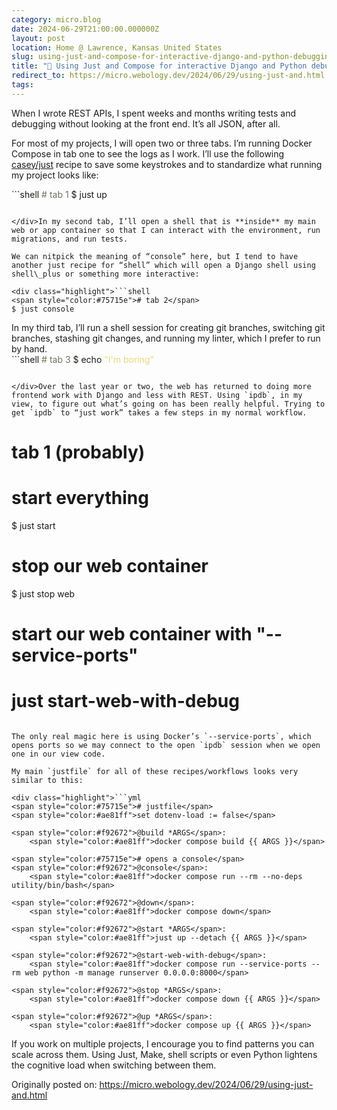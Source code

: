 ```yaml
---
category: micro.blog
date: 2024-06-29T21:00:00.000000Z
layout: post
location: Home @ Lawrence, Kansas United States
slug: using-just-and-compose-for-interactive-django-and-python-debugging-sessions
title: "🐳 Using Just and Compose for interactive Django and Python debugging sessions"
redirect_to: https://micro.webology.dev/2024/06/29/using-just-and.html
tags: 
---
```


When I wrote REST APIs, I spent weeks and months writing tests and debugging without looking at the front end. It’s all JSON, after all.

For most of my projects, I will open two or three tabs. I’m running Docker Compose in tab one to see the logs as I work. I’ll use the following [casey/just](https://github.com/casey/just) recipe to save some keystrokes and to standardize what running my project looks like:

<div class="highlight">```shell
<span style="color:#75715e"># tab 1</span>
$ just up 

```

</div>In my second tab, I’ll open a shell that is **inside** my main web or app container so that I can interact with the environment, run migrations, and run tests.

We can nitpick the meaning of “console” here, but I tend to have another just recipe for “shell” which will open a Django shell using shell\_plus or something more interactive:

<div class="highlight">```shell
<span style="color:#75715e"># tab 2</span>
$ just console

```

</div>In my third tab, I’ll run a shell session for creating git branches, switching git branches, stashing git changes, and running my linter, which I prefer to run by hand.

<div class="highlight">```shell
<span style="color:#75715e"># tab 3</span>
$ echo <span style="color:#e6db74">"I'm boring"</span>

```

</div>Over the last year or two, the web has returned to doing more frontend work with Django and less with REST. Using `ipdb`, in my view, to figure out what’s going on has been really helpful. Trying to get `ipdb` to “just work” takes a few steps in my normal workflow.

```
# tab 1 (probably)

# start everything
$ just start

# stop our web container
$ just stop web

# start our web container with "--service-ports" 
# just start-web-with-debug

```

The only real magic here is using Docker’s `--service-ports`, which opens ports so we may connect to the open `ipdb` session when we open one in our view code.

My main `justfile` for all of these recipes/workflows looks very similar to this:

<div class="highlight">```yml
<span style="color:#75715e"># justfile</span>
<span style="color:#ae81ff">set dotenv-load := false</span>

<span style="color:#f92672">@build *ARGS</span>:
    <span style="color:#ae81ff">docker compose build {{ ARGS }}</span>

<span style="color:#75715e"># opens a console</span>
<span style="color:#f92672">@console</span>:
    <span style="color:#ae81ff">docker compose run --rm --no-deps utility/bin/bash</span>

<span style="color:#f92672">@down</span>:
    <span style="color:#ae81ff">docker compose down</span>

<span style="color:#f92672">@start *ARGS</span>:
    <span style="color:#ae81ff">just up --detach {{ ARGS }}</span>

<span style="color:#f92672">@start-web-with-debug</span>:
    <span style="color:#ae81ff">docker compose run --service-ports --rm web python -m manage runserver 0.0.0.0:8000</span>

<span style="color:#f92672">@stop *ARGS</span>:
    <span style="color:#ae81ff">docker compose down {{ ARGS }}</span>

<span style="color:#f92672">@up *ARGS</span>:
    <span style="color:#ae81ff">docker compose up {{ ARGS }}</span>

```

</div>If you work on multiple projects, I encourage you to find patterns you can scale across them. Using Just, Make, shell scripts or even Python lightens the cognitive load when switching between them.

Originally posted on: https://micro.webology.dev/2024/06/29/using-just-and.html